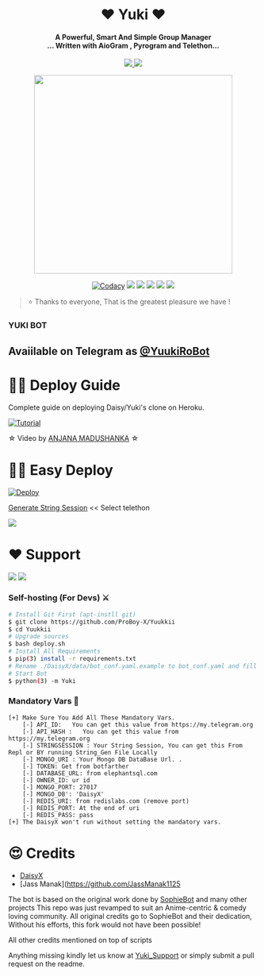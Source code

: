 
<h1 align="center"><b>❤️ Yuki  ❤️</b></h1>

<h4 align="center">A Powerful, Smart And Simple Group Manager <br> ... Written with AioGram , Pyrogram and Telethon...</h4>
<p align='center'>
  <a href="https://www.python.org/" alt="made-with-python"> <img src="https://img.shields.io/badge/Made%20with-Python-1f425f.svg?style=flat-square&logo=python&color=blue" /> </a>
  <a href="https://github.com/ProBoy-X/Yuukkii/graphs/commit-activity" alt="Maintenance"> <img src="https://img.shields.io/badge/Maintained%3F-yes-green.svg?style=flat-square" /> </a>
</p>

<p align="center"><a href="https://t.me/Yuki_Support_Official"><img src="https://telegra.ph/file/a778e5c96ca3bbe273111.jpg" width="400"></a></p>
<p align="center">
    <a href="https://app.codacy.com/manual/ProBoy-X/Yuukkii/dashboard"> <img src="https://img.shields.io/codacy/grade/4d58f2a402b54aed8a7d95f7add45a81?color=brightgreen&logo=codacy&logoColor=green&style=for-the-badge" alt="Codacy" /></a>
    <a href="https://github.com/ProBoy-X/Yuukkii"> <img src="https://img.shields.io/github/repo-size/ProBoy-X/Yuukkii?color=orange&logo=github&logoColor=green&style=for-the-badge" /></a>
    <a href="https://github.com/ProBoy-X/Yuukkii/commits/inukaasith"> <img src="https://img.shields.io/github/last-commit/ProBoy-X/Yuukkii?color=brown&logo=github&logoColor=green&style=for-the-badge" /></a>
    <a href="https://github.com/ProBoy-X/Yuukkii/issues"> <img src="https://img.shields.io/github/issues/ProBoy-X/Yuukkii?color=blueviolet&logo=github&logoColor=green&style=for-the-badge" /></a>
    <a href="https://github.com/ProBoy-X/Yuukkii/network/members"> <img src="https://img.shields.io/github/forks/ProBoy-X/Yuukkii?color=red&logo=github&logoColor=green&style=for-the-badge" /></a>  
    <a href="https://pypi.org/project/Telethon/"> <img src="https://img.shields.io/pypi/v/telethon?color=yellow&label=telethon&logo=python&logoColor=green&style=for-the-badge" /></a>
</p>

> ⭐️ Thanks to everyone, That is the greatest pleasure we have !

### YUKI BOT
## Avaiilable on Telegram as [@YuukiRoBot](https://t.me/YuukiRoBot)

# 🧙‍♀️ Deploy Guide
Complete guide on deploying Daisy/Yuki's clone on Heroku.

[![Tutorial](https://yt-embed.herokuapp.com/embed?v=yar61k_hEHQ)](https://www.youtube.com/watch?v=yar61k_hEHQ)

☆ Video by [ANJANA MADUSHANKA](https://www.youtube.com/channel/UCApXYZNiMdW6UG48-syX7wQ) ☆


# 🏃‍♂️ Easy Deploy 
[![Deploy](https://www.herokucdn.com/deploy/button.svg)](https://heroku.com/deploy?template=https://github.com/ProBoy-X/Yuukkii.git)

[Generate String Session](https://replit.com/@SpEcHiDe/GenerateStringSession)  << Select telethon

<a href="https://www.youtube.com/watch?v=yar61k_hEHQ"><img src="https://img.shields.io/badge/How%20To-Deploy-red.svg?logo=Youtube"></a>

# ❤️ Support
<a href="https://t.me/Yuki_Support_Official"><img src="https://img.shields.io/badge/Join-Telegram%20Channel-red.svg?logo=Telegram"></a>
<a href="https://t.me/Yuki_Suppor_Official"><img src="https://img.shields.io/badge/Join-Telegram%20Group-blue.svg?logo=telegram"></a>

### Self-hosting (For Devs) ⚔
```sh
# Install Git First (apt-instll git)
$ git clone https://github.com/ProBoy-X/Yuukkii
$ cd Yuukkii
# Upgrade sources
$ bash deploy.sh
# Install All Requirements 
$ pip(3) install -r requirements.txt
# Rename ./DaisyX/data/bot_conf.yaml.example to bot_conf.yaml and fill
# Start Bot 
$ python(3) -m Yuki
```

### Mandatory Vars 📒
```
[+] Make Sure You Add All These Mandatory Vars. 
    [-] API_ID:   You can get this value from https://my.telegram.org
    [-] API_HASH :   You can get this value from https://my.telegram.org
    [-] STRINGSESSION : Your String Session, You can get this From Repl or BY running String_Gen File Locally
    [-] MONGO_URI : Your Mongo DB DataBase Url. .
    [-] TOKEN: Get from botfarther
    [-] DATABASE_URL: from elephantsql.com
    [-] OWNER_ID: ur id
    [-] MONGO_PORT: 27017
    [-] MONGO_DB': 'DaisyX'
    [-] REDIS_URI: from redislabs.com (remove port)
    [-] REDIS_PORT: At the end of uri
    [-] REDIS_PASS: pass
[+] The DaisyX won't run without setting the mandatory vars.
```

# 😍 Credits

 - [DaisyX](https://github.com/teamdaisyx/daisy-x)
 - [Jass Manak](https://github.com/JassManak1125


The bot is based on the original work done by [SophieBot](https://gitlab.com/SophieBot/sophie) and many other projects
This repo was just revamped to suit an Anime-centric & comedy loving community. All original credits go to SophieBot and their dedication, Without his efforts, this fork would not have been possible!

All other credits mentioned on top of scripts

Anything missing kindly let us know at [Yuki_Support](https://t.me/Yuky_Support_Official) or simply submit a pull request on the readme.



